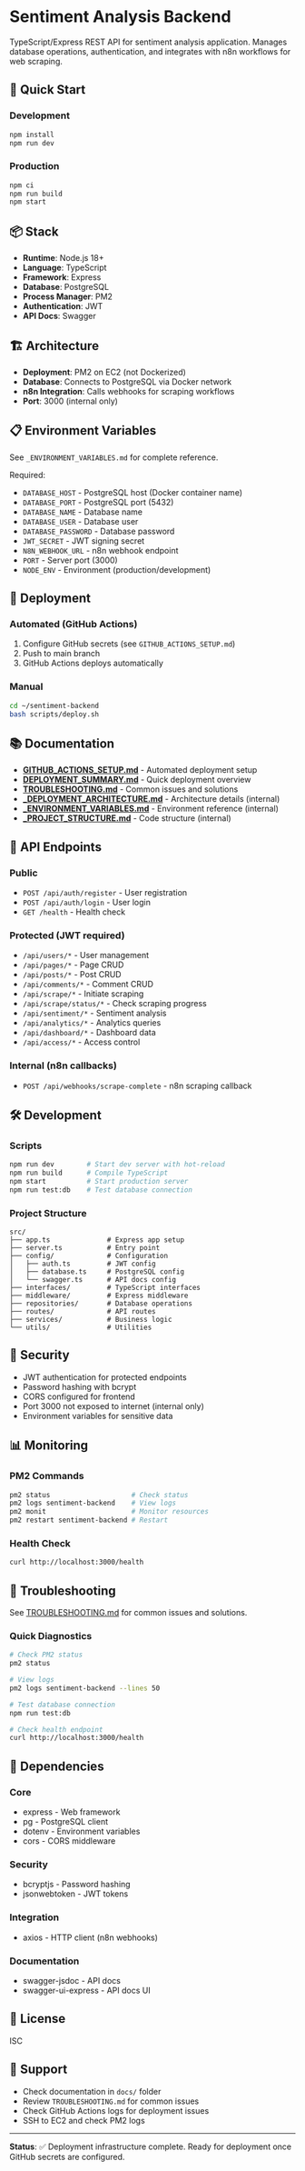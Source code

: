 # Sentiment Analysis Backend

TypeScript/Express REST API for sentiment analysis application. Manages database operations, authentication, and integrates with n8n workflows for web scraping.

## 🚀 Quick Start

### Development
```bash
npm install
npm run dev
```

### Production
```bash
npm ci
npm run build
npm start
```

## 📦 Stack

- **Runtime**: Node.js 18+
- **Language**: TypeScript
- **Framework**: Express
- **Database**: PostgreSQL
- **Process Manager**: PM2
- **Authentication**: JWT
- **API Docs**: Swagger

## 🏗️ Architecture

- **Deployment**: PM2 on EC2 (not Dockerized)
- **Database**: Connects to PostgreSQL via Docker network
- **n8n Integration**: Calls webhooks for scraping workflows
- **Port**: 3000 (internal only)

## 📋 Environment Variables

See `_ENVIRONMENT_VARIABLES.md` for complete reference.

Required:
- `DATABASE_HOST` - PostgreSQL host (Docker container name)
- `DATABASE_PORT` - PostgreSQL port (5432)
- `DATABASE_NAME` - Database name
- `DATABASE_USER` - Database user
- `DATABASE_PASSWORD` - Database password
- `JWT_SECRET` - JWT signing secret
- `N8N_WEBHOOK_URL` - n8n webhook endpoint
- `PORT` - Server port (3000)
- `NODE_ENV` - Environment (production/development)

## 🔧 Deployment

### Automated (GitHub Actions)

1. Configure GitHub secrets (see `GITHUB_ACTIONS_SETUP.md`)
2. Push to main branch
3. GitHub Actions deploys automatically

### Manual

```bash
cd ~/sentiment-backend
bash scripts/deploy.sh
```

## 📚 Documentation

- **[GITHUB_ACTIONS_SETUP.md](./GITHUB_ACTIONS_SETUP.md)** - Automated deployment setup
- **[DEPLOYMENT_SUMMARY.md](./DEPLOYMENT_SUMMARY.md)** - Quick deployment overview
- **[TROUBLESHOOTING.md](./TROUBLESHOOTING.md)** - Common issues and solutions
- **[_DEPLOYMENT_ARCHITECTURE.md](./_DEPLOYMENT_ARCHITECTURE.md)** - Architecture details (internal)
- **[_ENVIRONMENT_VARIABLES.md](./_ENVIRONMENT_VARIABLES.md)** - Environment reference (internal)
- **[_PROJECT_STRUCTURE.md](./_PROJECT_STRUCTURE.md)** - Code structure (internal)

## 🔌 API Endpoints

### Public
- `POST /api/auth/register` - User registration
- `POST /api/auth/login` - User login
- `GET /health` - Health check

### Protected (JWT required)
- `/api/users/*` - User management
- `/api/pages/*` - Page CRUD
- `/api/posts/*` - Post CRUD
- `/api/comments/*` - Comment CRUD
- `/api/scrape/*` - Initiate scraping
- `/api/scrape/status/*` - Check scraping progress
- `/api/sentiment/*` - Sentiment analysis
- `/api/analytics/*` - Analytics queries
- `/api/dashboard/*` - Dashboard data
- `/api/access/*` - Access control

### Internal (n8n callbacks)
- `POST /api/webhooks/scrape-complete` - n8n scraping callback

## 🛠️ Development

### Scripts

```bash
npm run dev        # Start dev server with hot-reload
npm run build      # Compile TypeScript
npm start          # Start production server
npm run test:db    # Test database connection
```

### Project Structure

```
src/
├── app.ts              # Express app setup
├── server.ts           # Entry point
├── config/             # Configuration
│   ├── auth.ts         # JWT config
│   ├── database.ts     # PostgreSQL config
│   └── swagger.ts      # API docs config
├── interfaces/         # TypeScript interfaces
├── middleware/         # Express middleware
├── repositories/       # Database operations
├── routes/             # API routes
├── services/           # Business logic
└── utils/              # Utilities
```

## 🔐 Security

- JWT authentication for protected endpoints
- Password hashing with bcrypt
- CORS configured for frontend
- Port 3000 not exposed to internet (internal only)
- Environment variables for sensitive data

## 📊 Monitoring

### PM2 Commands
```bash
pm2 status                    # Check status
pm2 logs sentiment-backend    # View logs
pm2 monit                     # Monitor resources
pm2 restart sentiment-backend # Restart
```

### Health Check
```bash
curl http://localhost:3000/health
```

## 🐛 Troubleshooting

See [TROUBLESHOOTING.md](./TROUBLESHOOTING.md) for common issues and solutions.

### Quick Diagnostics
```bash
# Check PM2 status
pm2 status

# View logs
pm2 logs sentiment-backend --lines 50

# Test database connection
npm run test:db

# Check health endpoint
curl http://localhost:3000/health
```

## 🤝 Dependencies

### Core
- express - Web framework
- pg - PostgreSQL client
- dotenv - Environment variables
- cors - CORS middleware

### Security
- bcryptjs - Password hashing
- jsonwebtoken - JWT tokens

### Integration
- axios - HTTP client (n8n webhooks)

### Documentation
- swagger-jsdoc - API docs
- swagger-ui-express - API docs UI

## 📝 License

ISC

## 🙋 Support

- Check documentation in `docs/` folder
- Review `TROUBLESHOOTING.md` for common issues
- Check GitHub Actions logs for deployment issues
- SSH to EC2 and check PM2 logs

---

**Status**: ✅ Deployment infrastructure complete. Ready for deployment once GitHub secrets are configured.
